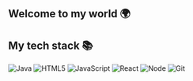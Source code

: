 ## Welcome to my world 🌍


<h2> My tech stack 📚 </h2>

![Java](https://img.shields.io/badge/-Java-ffffff?style=for-the-badge&logo=openjdk&logoColor=007396)
![HTML5](https://img.shields.io/badge/-HTML5-ffffff?style=for-the-badge&logo=html5&logoColor=F05032)
![JavaScript](https://img.shields.io/badge/-JavaScript-ffffff?style=for-the-badge&logo=javascript&logoColor=F7DF1C)
![React](https://img.shields.io/badge/-React-ffffff?style=for-the-badge&logo=react&logoColor=61DAFB)
![Node](https://img.shields.io/badge/-Node.js-ffffff?style=for-the-badge&logo=node.js&logoColor=43853d)
![Git](https://img.shields.io/badge/-Git-ffffff?style=for-the-badge&logo=git&logoColor=F05032)


<!--
**yunseok36/yunseok36** is a ✨ _special_ ✨ repository because its `README.md` (this file) appears on your GitHub profile.

Here are some ideas to get you started:

- 🔭 I’m currently working on ...
- 🌱 I’m currently learning ...
- 👯 I’m looking to collaborate on ...
- 🤔 I’m looking for help with ...
- 💬 Ask me about ...
- 📫 How to reach me: ...
- 😄 Pronouns: ...
- ⚡ Fun fact: ...
-->
